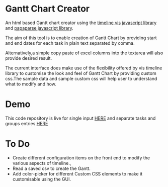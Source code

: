 # Gantt Chart Creator
An html based Gantt chart creator using the [timeline vis javascript library](http://visjs.org/docs/timeline/) and [papaparse javascript library](http://papaparse.com/).

The aim of this tool is to enable creation of Gantt Chart by providing start and end dates for each task in plain text separated by comma.

Alternatively,a simple copy paste of excel columns into the textarea will also provide desired result.

The current interface does make use of the flexibility offered by vis timeline library to customise the look and feel of Gantt Chart by providing custom css.The sample data and sample custom css will help user to understand what to modify and how.

# Demo
This code repository is live for single input [HERE](https://pubmania.github.io/gantt_chart_creator/Gantt_single_input.html) and separate tasks and groups entries [HERE](https://pubmania.github.io/gantt_chart_creator/Gantt.html)

# To Do
* Create different configuration items on the front end to modify the various aspects of timeline.,
* Read a saved csv to create the Gantt.
* Add color-picker for different Custom CSS elements to make it customisable using the GUI.
